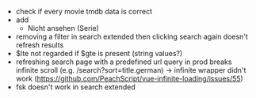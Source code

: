 - check if every movie tmdb data is correct
- add
  - Nicht ansehen (Serie)
- removing a filter in search extended then clicking search again doesn't refresh results
- $lte not regarded if $gte is present (string values?)
- refreshing search page with a predefined url query in prod breaks infinite scroll (e.g. /search?sort=title.german) -> infinite wrapper didn't work (https://github.com/PeachScript/vue-infinite-loading/issues/55)
- fsk doesn't work in search extended
